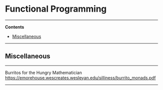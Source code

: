 # Functional Programming

---

**Contents**

- [Miscellaneous](FunctionalProgramming.md#miscellaneous)

---

## Miscellaneous

---

Burritos for the Hungry Mathematician
https://emorehouse.wescreates.wesleyan.edu/silliness/burrito_monads.pdf

---